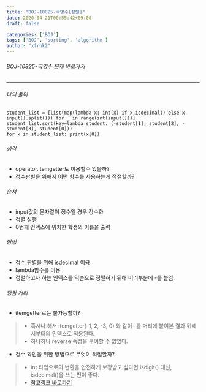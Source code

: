 ```yaml
---
title: "BOJ-10825-국영수[정렬]"
date: 2020-04-21T00:55:42+09:00
draft: false

categories: ['BOJ']
tags: ['BOJ', 'sorting', 'algorithm']
author: "xfrnk2"
---
```

###### BOJ-10825-국영수 [문제 바로가기](https://www.acmicpc.net/problem/10825)
---
  
###### 나의 풀이
~~~
student_list = [list(map(lambda x: int(x) if x.isdecimal() else x, input().split())) for _ in range(int(input()))]
student_list.sort(key=lambda student: (-student[1], student[2], -student[3], student[0]))
for x in student_list: print(x[0])
~~~
###### 생각
- operator.itemgetter도 이용할수 있을까?
- 정수판별을 위해서 어떤 함수를 사용하는게 적절할까?

###### 순서
- input값의 문자열이 정수일 경우 정수화
- 정렬 실행
- 0번째 인덱스에 위치한 학생의 이름을 출력

###### 방법
+ 정수 판별을 위해 isdecimal 이용
+ lambda함수를 이용
+ 정렬하고자 하는 인덱스를 역순으로 정렬하기 위해 머리부분에 -를 붙임.


###### 쟁점 거리

+ itemgetter로는 불가능할까?

> + 혹시나 해서 itemgetter(-1, 2, -3, 0) 와 같이 -를 머리에 붙여본 결과 뒤에서부터의 인덱스로 적용된다.
> + 하나하나 reverse 속성을 부여할 수 없었다.  
    
+ 정수 확인을 위한 방법으로 무엇이 적절할까?   
   
> + int 타입으로의 변환을 안전하게 보장받고 싶다면 isdigit() 대신, isdecimal()을 쓰는 편이 좋다.
> + [참고링크 바로가기](https://soooprmx.com/archives/10159)

